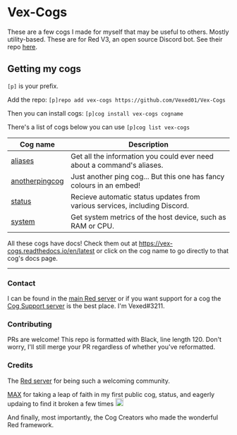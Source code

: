 # Vex-Cogs

These are a few cogs I made for myself that may be useful to others. Mostly utility-based.
These are for Red V3, an open source Discord bot. See their repo [here](https://github.com/Cog-Creators/Red-DiscordBot/).

## Getting my cogs

`[p]` is your prefix.

Add the repo: `[p]repo add vex-cogs https://github.com/Vexed01/Vex-Cogs`

Then you can install cogs: `[p]cog install vex-cogs cogname`

There's a list of cogs below you can use `[p]cog list vex-cogs`

| Cog name | Description |
| --- | --- |
| [aliases](https://vex-cogs.readthedocs.io/en/latest/aliases.html) | Get all the information you could ever need about a command's aliases. |
| [anotherpingcog](https://vex-cogs.readthedocs.io/en/latest/anotherpingcog.html) | Just another ping cog... But this one has fancy colours in an embed! |
| [status](https://vex-cogs.readthedocs.io/en/latest/status.html) | Recieve automatic status updates from various services, including Discord. |
| [system](https://vex-cogs.readthedocs.io/en/latest/system.html) | Get system metrics of the host device, such as RAM or CPU.

All these cogs have docs! Check them out at <https://vex-cogs.readthedocs.io/en/latest> or click on the cog name to go directly to that cog's docs page.

---

### Contact

I can be found in the [main Red server](https://discord.gg/red) or if you want support for a cog the [Cog Support server](https://discord.gg/GET4DVk) is the best place. I'm Vexed#3211.

### Contributing

PRs are welcome! This repo is formatted with Black, line length 120. Don't worry, I'll still merge your PR regardless of whether you've reformatted.

### Credits

The [Red server](https://discord.gg/red) for being such a welcoming community.

[MAX](https://github.com/maxbooiii) for taking a leap of faith in my first public cog, status, and eagerly updaing to find it broken a few times
<img src="https://media.discordapp.net/attachments/133251234164375552/813322657185136650/aha.png" alt="aha" width="18" height="18">

And finally, most importantly, the Cog Creators who made the wonderful Red framework.

